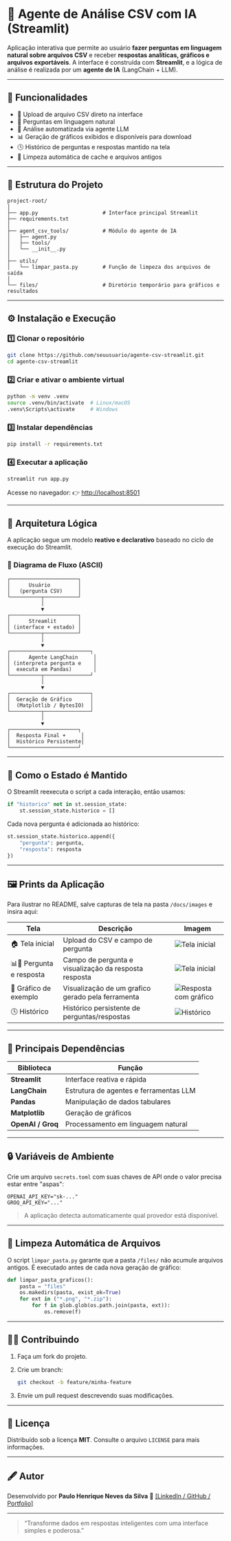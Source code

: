 # 🧠 Agente de Análise CSV com IA (Streamlit)

Aplicação interativa que permite ao usuário **fazer perguntas em linguagem natural sobre arquivos CSV** e receber **respostas analíticas, gráficos e arquivos exportáveis**.
A interface é construída com **Streamlit**, e a lógica de análise é realizada por um **agente de IA** (LangChain + LLM).

---

## 🚀 Funcionalidades

* 📁 Upload de arquivo CSV direto na interface
* 💬 Perguntas em linguagem natural
* 🧠 Análise automatizada via agente LLM
* 📊 Geração de gráficos exibidos e disponíveis para download
* 🕓 Histórico de perguntas e respostas mantido na tela
* 🧹 Limpeza automática de cache e arquivos antigos

---

## 🧱 Estrutura do Projeto

```
project-root/
│
├── app.py                     # Interface principal Streamlit
├── requirements.txt
│
├── agent_csv_tools/           # Módulo do agente de IA
│   ├── agent.py
│   ├── tools/
│   └── __init__.py
│
├── utils/
│   └── limpar_pasta.py        # Função de limpeza dos arquivos de saída
│
└── files/                     # Diretório temporário para gráficos e resultados
```

---

## ⚙️ Instalação e Execução

### 1️⃣ Clonar o repositório

```bash
git clone https://github.com/seuusuario/agente-csv-streamlit.git
cd agente-csv-streamlit
```

### 2️⃣ Criar e ativar o ambiente virtual

```bash
python -m venv .venv
source .venv/bin/activate  # Linux/macOS
.venv\Scripts\activate     # Windows
```

### 3️⃣ Instalar dependências

```bash
pip install -r requirements.txt
```

### 4️⃣ Executar a aplicação

```bash
streamlit run app.py
```

Acesse no navegador:
👉 [http://localhost:8501](http://localhost:8501)

---

## 🧩 Arquitetura Lógica

A aplicação segue um modelo **reativo e declarativo** baseado no ciclo de execução do Streamlit.

### 🔧 Diagrama de Fluxo (ASCII)

```
┌──────────────────────┐
│      Usuário         │
│   (pergunta CSV)     │
└──────────┬───────────┘
           │
           ▼
┌──────────────────────┐
│      Streamlit       │
│ (interface + estado) │
└──────────┬───────────┘
           │
           ▼
┌──────────────────────────┐
│      Agente LangChain     │
│ (interpreta pergunta e    │
│  executa em Pandas)       │
└──────────┬───────────────┘
           │
           ▼
┌──────────────────────────┐
│  Geração de Gráfico      │
│  (Matplotlib / BytesIO)  │
└──────────┬───────────────┘
           │
           ▼
┌──────────────────────┐
│  Resposta Final +     │
│  Histórico Persistente│
└──────────────────────┘
```

---

## 🧠 Como o Estado é Mantido

O Streamlit reexecuta o script a cada interação, então usamos:

```python
if "historico" not in st.session_state:
    st.session_state.historico = []
```

Cada nova pergunta é adicionada ao histórico:

```python
st.session_state.historico.append({
    "pergunta": pergunta,
    "resposta": resposta
})
```

---

## 🖼️ Prints da Aplicação

Para ilustrar no README, salve capturas de tela na pasta `/docs/images` e insira aqui:

| Tela                   | Descrição                                      | Imagem                                                    |
| ---------------------- | ---------------------------------------------- | --------------------------------------------------------- |
| 🏠 Tela inicial           | Upload do CSV e campo de pergunta                      | ![Tela inicial](docs/images/tela_inicial.png)             |
| 📊🔎 Pergunta e resposta  | Campo de pergunta e visualização da resposta resposta | ![Tela inicial](docs/images/tela_pergunta_resposta.png)             |
| 💬 Gráfico de exemplo     | Visualização de um grafico gerado pela ferramenta      | ![Resposta com gráfico](docs/images/resposta_grafico.png) |
| 🕓 Histórico              | Histórico persistente de perguntas/respostas           | ![Histórico](docs/images/tela_historico.png)                   |

---

## 🧰 Principais Dependências

| Biblioteca        | Função                                 |
| ----------------- | -------------------------------------- |
| **Streamlit**     | Interface reativa e rápida             |
| **LangChain**     | Estrutura de agentes e ferramentas LLM |
| **Pandas**        | Manipulação de dados tabulares         |
| **Matplotlib**    | Geração de gráficos                    |
| **OpenAI / Groq** | Processamento em linguagem natural     |

---

## 🔒 Variáveis de Ambiente

Crie um arquivo `secrets.toml` com suas chaves de API onde o valor precisa estar entre "aspas":

```
OPENAI_API_KEY="sk-..."
GROQ_API_KEY="..."
```

> A aplicação detecta automaticamente qual provedor está disponível.

---

## 🧹 Limpeza Automática de Arquivos

O script `limpar_pasta.py` garante que a pasta `/files/` não acumule arquivos antigos.
É executado antes de cada nova geração de gráfico:

```python
def limpar_pasta_graficos():
    pasta = "files"
    os.makedirs(pasta, exist_ok=True)
    for ext in ("*.png", "*.zip"):
        for f in glob.glob(os.path.join(pasta, ext)):
            os.remove(f)
```

---

## 🧑‍💻 Contribuindo

1. Faça um fork do projeto.
2. Crie um branch:

   ```bash
   git checkout -b feature/minha-feature
   ```
3. Envie um pull request descrevendo suas modificações.

---

## 📄 Licença

Distribuído sob a licença **MIT**.
Consulte o arquivo `LICENSE` para mais informações.

---

## 🖋️ Autor

Desenvolvido por **Paulo Henrique Neves da Silva**
💼 [[LinkedIn / GitHub / Portfolio]](https://www.linkedin.com/in/phneves/)

---

> “Transforme dados em respostas inteligentes com uma interface simples e poderosa.”
